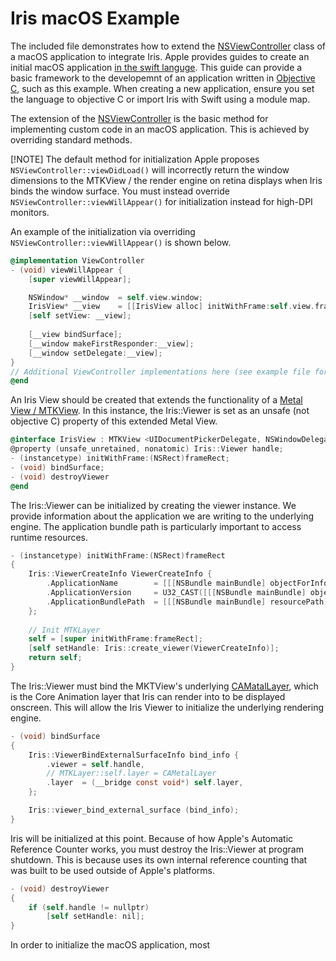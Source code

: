 # Iris macOS Example

The included file demonstrates how to extend the [NSViewController](https://developer.apple.com/documentation/appkit/nsviewcontroller) class of a macOS application to integrate Iris. Apple provides guides to create an initial macOS application [in the swift languge](https://developer.apple.com/tutorials/swiftui/creating-a-macos-app/). This guide can provide a basic framework to the developemnt of an application written in [Objective C](https://developer.apple.com/library/archive/documentation/Cocoa/Conceptual/ProgrammingWithObjectiveC/Introduction/Introduction.html#//apple_ref/doc/uid/TP40011210), such as this example. When creating a new application, ensure you set the language to objective C or import Iris with Swift using a module map. 

The extension of the [NSViewController](https://developer.apple.com/documentation/appkit/nsviewcontroller) is the basic method for implementing custom code in an macOS application. This is achieved by overriding standard methods. 

[!NOTE]
The default method for initialization Apple proposes `NSViewController::viewDidLoad()` will incorrectly return the window dimensions to the MTKView / the render engine on retina displays when Iris binds the window surface. You must instead override `NSViewController::viewWillAppear()` for initialization instead for high-DPI monitors.

An example of the initialization via overriding `NSViewController::viewWillAppear()` is shown below.
```ObjectiveC
@implementation ViewController
- (void) viewWillAppear {
    [super viewWillAppear];

    NSWindow* __window  = self.view.window;
    IrisView* __view    = [[IrisView alloc] initWithFrame:self.view.frame];
    [self setView: __view];
    
    [__view bindSurface];
    [__window makeFirstResponder:__view];
    [__window setDelegate:__view];
}
// Additional ViewController implementations here (see example file for more detail)...
@end
```


An Iris View should be created that extends the functionality of a [Metal View / MTKView](https://developer.apple.com/documentation/metalkit/mtkview). In this instance, the Iris::Viewer is set as an unsafe (not objective C) property of this extended Metal View.
```ObjectiveC
@interface IrisView : MTKView <UIDocumentPickerDelegate, NSWindowDelegate>
@property (unsafe_unretained, nonatomic) Iris::Viewer handle;
- (instancetype) initWithFrame:(NSRect)frameRect;
- (void) bindSurface;
- (void) destroyViewer
@end
```

The Iris::Viewer can be initialized by creating the viewer instance. We provide information about the application we are writing to the underlying engine. The application bundle path is particularly important to access runtime resources. 
```ObjectiveC
- (instancetype) initWithFrame:(NSRect)frameRect
{
    Iris::ViewerCreateInfo ViewerCreateInfo {
        .ApplicationName        = [[[NSBundle mainBundle] objectForInfoDictionaryKey:@"CFBundleName"] UTF8String],
        .ApplicationVersion     = U32_CAST([[[NSBundle mainBundle] objectForInfoDictionaryKey:@"CFBundleVersion"] integerValue]),
        .ApplicationBundlePath  = [[[NSBundle mainBundle] resourcePath] UTF8String],
    };
    
	// Init MTKLayer
    self = [super initWithFrame:frameRect];
    [self setHandle: Iris::create_viewer(ViewerCreateInfo)];
    return self;
}
```

The Iris::Viewer must bind the MKTView's underlying [CAMatalLayer](https://developer.apple.com/documentation/quartzcore/cametallayer), which is the Core Animation layer that Iris can render into to be displayed onscreen. This will allow the Iris Viewer to initialize the underlying rendering engine.
```ObjectiveC
- (void) bindSurface
{
    Iris::ViewerBindExternalSurfaceInfo bind_info {
        .viewer = self.handle,
		// MTKLayer::self.layer = CAMetalLayer
        .layer  = (__bridge const void*) self.layer,
    };

    Iris::viewer_bind_external_surface (bind_info);
}
```

Iris will be initialized at this point. Because of how Apple's Automatic Reference Counter works, you must destroy the Iris::Viewer at program shutdown. This is because uses its own internal reference counting that was built to be used outside of Apple's platforms.
```ObjectiveC
- (void) destroyViewer
{
    if (self.handle != nullptr)
        [self setHandle: nil];
}
```

In order to initialize the macOS application, most